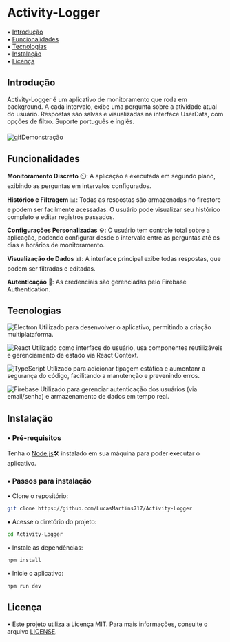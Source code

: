 # Activity-Logger

• [Introdução](#introdução)  
• [Funcionalidades](#funcionalidades)  
• [Tecnologias](#tecnologias)  
• [Instalação](#instalação)  
• [Licença](#licença)  

## Introdução

Activity-Logger é um aplicativo de monitoramento que roda em background. A cada intervalo, exibe uma pergunta sobre a atividade atual do usuário. Respostas são salvas e visualizadas na interface UserData, com opções de filtro. Suporte português e inglês.<br/>ㅤ<br/>
![gifDemonstração](public/showGif3.gif)

## Funcionalidades

**Monitoramento Discreto** ⏲️: A aplicação é executada em segundo plano, exibindo as perguntas em intervalos configurados.

**Histórico e Filtragem** 📊: Todas as respostas são armazenadas no firestore e podem ser facilmente acessadas. O usuário pode visualizar seu histórico completo e editar registros passados.

**Configurações Personalizadas** ⚙️: O usuário tem controle total sobre a aplicação, podendo configurar desde o intervalo entre as perguntas até os dias e horários de monitoramento.

**Visualização de Dados** 📊: A interface principal exibe todas respostas, que podem ser filtradas e editadas.

**Autenticação** 🔐: As credenciais são gerenciadas pelo Firebase Authentication.

## Tecnologias

![Electron](https://img.shields.io/badge/-Electron-282C34?style=flat&logo=electron&logoColor=478CBF) Utilizado para desenvolver o aplicativo, permitindo a criação multiplataforma.

![React](https://img.shields.io/badge/-React-282C34?style=flat&logo=react&logoColor=61DAFB) Utilizado como interface do usuário, usa componentes reutilizáveis e gerenciamento de estado via React Context.

![TypeScript](https://img.shields.io/badge/-TypeScript-282C34?style=flat&logo=typescript&logoColor=3178C6) Utilizado para adicionar tipagem estática e aumentanr a segurança do código, facilitando a manutenção e prevenindo erros.

![Firebase](https://img.shields.io/badge/-Firebase-282C34?style=flat&logo=firebase&logoColor=FFCA28) Utilizado para gerenciar autenticação dos usuários (via email/senha) e armazenamento de dados em tempo real.

## Instalação

### • Pré-requisitos
Tenha o [Node.js](https://nodejs.org/en/download/package-manager)🛠️ instalado em sua máquina para poder executar o aplicativo.

### • Passos para instalação

• Clone o repositório:

```sh
git clone https://github.com/LucasMartins717/Activity-Logger
```

• Acesse o diretório do projeto:

```sh
cd Activity-Logger
```

• Instale as dependências:

```sh
npm install
```

• Inicie o aplicativo:

```sh
npm run dev
```

## Licença

• Este projeto utiliza a Licença MIT. Para mais informações, consulte o arquivo [LICENSE](./LICENSE).
